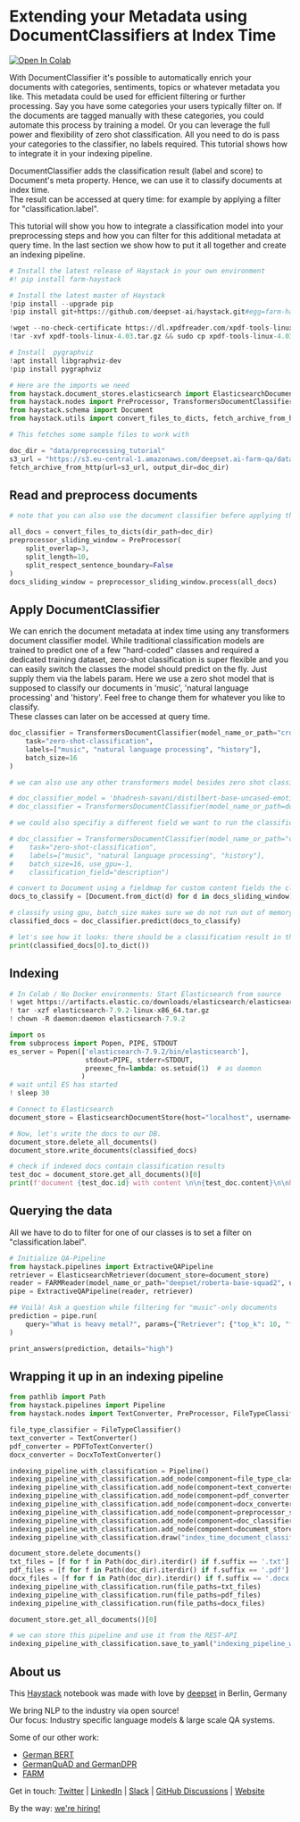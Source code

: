 <!---
title: "Tutorial 16"
metaTitle: "DocumentClassifier at Index Time Tutorial"
metaDescription: ""
slug: "/docs/tutorial16"
date: "2021-11-05"
id: "tutorial16md"
--->

# Extending your Metadata using DocumentClassifiers at Index Time

[![Open In Colab](https://colab.research.google.com/assets/colab-badge.svg)](https://colab.research.google.com/github/deepset-ai/haystack/blob/master/tutorials/Tutorial16_Document_Classifier_at_Index_Time.ipynb)

With DocumentClassifier it's possible to automatically enrich your documents with categories, sentiments, topics or whatever metadata you like. This metadata could be used for efficient filtering or further processing. Say you have some categories your users typically filter on. If the documents are tagged manually with these categories, you could automate this process by training a model. Or you can leverage the full power and flexibility of zero shot classification. All you need to do is pass your categories to the classifier, no labels required. This tutorial shows how to integrate it in your indexing pipeline.

DocumentClassifier adds the classification result (label and score) to Document's meta property.
Hence, we can use it to classify documents at index time. \
The result can be accessed at query time: for example by applying a filter for "classification.label".

This tutorial will show you how to integrate a classification model into your preprocessing steps and how you can filter for this additional metadata at query time. In the last section we show how to put it all together and create an indexing pipeline.


```python
# Install the latest release of Haystack in your own environment 
#! pip install farm-haystack

# Install the latest master of Haystack
!pip install --upgrade pip
!pip install git+https://github.com/deepset-ai/haystack.git#egg=farm-haystack[colab]

!wget --no-check-certificate https://dl.xpdfreader.com/xpdf-tools-linux-4.03.tar.gz
!tar -xvf xpdf-tools-linux-4.03.tar.gz && sudo cp xpdf-tools-linux-4.03/bin64/pdftotext /usr/local/bin

# Install  pygraphviz
!apt install libgraphviz-dev
!pip install pygraphviz
```


```python
# Here are the imports we need
from haystack.document_stores.elasticsearch import ElasticsearchDocumentStore
from haystack.nodes import PreProcessor, TransformersDocumentClassifier, FARMReader, ElasticsearchRetriever
from haystack.schema import Document
from haystack.utils import convert_files_to_dicts, fetch_archive_from_http, print_answers
```


```python
# This fetches some sample files to work with

doc_dir = "data/preprocessing_tutorial"
s3_url = "https://s3.eu-central-1.amazonaws.com/deepset.ai-farm-qa/datasets/documents/preprocessing_tutorial.zip"
fetch_archive_from_http(url=s3_url, output_dir=doc_dir)
```

## Read and preprocess documents



```python
# note that you can also use the document classifier before applying the PreProcessor, e.g. before splitting your documents

all_docs = convert_files_to_dicts(dir_path=doc_dir)
preprocessor_sliding_window = PreProcessor(
    split_overlap=3,
    split_length=10,
    split_respect_sentence_boundary=False
)
docs_sliding_window = preprocessor_sliding_window.process(all_docs)
```

## Apply DocumentClassifier

We can enrich the document metadata at index time using any transformers document classifier model. While traditional classification models are trained to predict one of a few "hard-coded" classes and required a dedicated training dataset, zero-shot classification is super flexible and you can easily switch the classes the model should predict on the fly. Just supply them via the labels param.
Here we use a zero shot model that is supposed to classify our documents in 'music', 'natural language processing' and 'history'. Feel free to change them for whatever you like to classify. \
These classes can later on be accessed at query time.


```python
doc_classifier = TransformersDocumentClassifier(model_name_or_path="cross-encoder/nli-distilroberta-base",
    task="zero-shot-classification",
    labels=["music", "natural language processing", "history"],
    batch_size=16
)
```


```python
# we can also use any other transformers model besides zero shot classification

# doc_classifier_model = 'bhadresh-savani/distilbert-base-uncased-emotion'
# doc_classifier = TransformersDocumentClassifier(model_name_or_path=doc_classifier_model, batch_size=16, use_gpu=-1)
```


```python
# we could also specifiy a different field we want to run the classification on

# doc_classifier = TransformersDocumentClassifier(model_name_or_path="cross-encoder/nli-distilroberta-base",
#    task="zero-shot-classification",
#    labels=["music", "natural language processing", "history"],
#    batch_size=16, use_gpu=-1,
#    classification_field="description")
```


```python
# convert to Document using a fieldmap for custom content fields the classification should run on
docs_to_classify = [Document.from_dict(d) for d in docs_sliding_window]
```


```python
# classify using gpu, batch_size makes sure we do not run out of memory
classified_docs = doc_classifier.predict(docs_to_classify)
```


```python
# let's see how it looks: there should be a classification result in the meta entry containing labels and scores.
print(classified_docs[0].to_dict())
```

## Indexing


```python
# In Colab / No Docker environments: Start Elasticsearch from source
! wget https://artifacts.elastic.co/downloads/elasticsearch/elasticsearch-7.9.2-linux-x86_64.tar.gz -q
! tar -xzf elasticsearch-7.9.2-linux-x86_64.tar.gz
! chown -R daemon:daemon elasticsearch-7.9.2

import os
from subprocess import Popen, PIPE, STDOUT
es_server = Popen(['elasticsearch-7.9.2/bin/elasticsearch'],
                   stdout=PIPE, stderr=STDOUT,
                   preexec_fn=lambda: os.setuid(1)  # as daemon
                  )
# wait until ES has started
! sleep 30
```


```python
# Connect to Elasticsearch
document_store = ElasticsearchDocumentStore(host="localhost", username="", password="", index="document")
```


```python
# Now, let's write the docs to our DB.
document_store.delete_all_documents()
document_store.write_documents(classified_docs)
```


```python
# check if indexed docs contain classification results
test_doc = document_store.get_all_documents()[0]
print(f'document {test_doc.id} with content \n\n{test_doc.content}\n\nhas label {test_doc.meta["classification"]["label"]}')
```

## Querying the data

All we have to do to filter for one of our classes is to set a filter on "classification.label".


```python
# Initialize QA-Pipeline
from haystack.pipelines import ExtractiveQAPipeline
retriever = ElasticsearchRetriever(document_store=document_store)
reader = FARMReader(model_name_or_path="deepset/roberta-base-squad2", use_gpu=True)
pipe = ExtractiveQAPipeline(reader, retriever)    
```


```python
## Voilà! Ask a question while filtering for "music"-only documents
prediction = pipe.run(
    query="What is heavy metal?", params={"Retriever": {"top_k": 10, "filters": {"classification.label": ["music"]}}, "Reader": {"top_k": 5}}
)
```


```python
print_answers(prediction, details="high")
```

## Wrapping it up in an indexing pipeline


```python
from pathlib import Path
from haystack.pipelines import Pipeline
from haystack.nodes import TextConverter, PreProcessor, FileTypeClassifier, PDFToTextConverter, DocxToTextConverter
```


```python
file_type_classifier = FileTypeClassifier()
text_converter = TextConverter()
pdf_converter = PDFToTextConverter()
docx_converter = DocxToTextConverter()

indexing_pipeline_with_classification = Pipeline()
indexing_pipeline_with_classification.add_node(component=file_type_classifier, name="FileTypeClassifier", inputs=["File"])
indexing_pipeline_with_classification.add_node(component=text_converter, name="TextConverter", inputs=["FileTypeClassifier.output_1"])
indexing_pipeline_with_classification.add_node(component=pdf_converter, name="PdfConverter", inputs=["FileTypeClassifier.output_2"])
indexing_pipeline_with_classification.add_node(component=docx_converter, name="DocxConverter", inputs=["FileTypeClassifier.output_4"])
indexing_pipeline_with_classification.add_node(component=preprocessor_sliding_window, name="Preprocessor", inputs=["TextConverter", "PdfConverter", "DocxConverter"])
indexing_pipeline_with_classification.add_node(component=doc_classifier, name="DocumentClassifier", inputs=["Preprocessor"])
indexing_pipeline_with_classification.add_node(component=document_store, name="DocumentStore", inputs=["DocumentClassifier"])
indexing_pipeline_with_classification.draw("index_time_document_classifier.png")

document_store.delete_documents()
txt_files = [f for f in Path(doc_dir).iterdir() if f.suffix == '.txt']
pdf_files = [f for f in Path(doc_dir).iterdir() if f.suffix == '.pdf']
docx_files = [f for f in Path(doc_dir).iterdir() if f.suffix == '.docx']
indexing_pipeline_with_classification.run(file_paths=txt_files)
indexing_pipeline_with_classification.run(file_paths=pdf_files)
indexing_pipeline_with_classification.run(file_paths=docx_files)

document_store.get_all_documents()[0]
```


```python
# we can store this pipeline and use it from the REST-API
indexing_pipeline_with_classification.save_to_yaml("indexing_pipeline_with_classification.yaml")
```

## About us

This [Haystack](https://github.com/deepset-ai/haystack/) notebook was made with love by [deepset](https://deepset.ai/) in Berlin, Germany

We bring NLP to the industry via open source!  
Our focus: Industry specific language models & large scale QA systems.  
  
Some of our other work: 
- [German BERT](https://deepset.ai/german-bert)
- [GermanQuAD and GermanDPR](https://deepset.ai/germanquad)
- [FARM](https://github.com/deepset-ai/FARM)

Get in touch:
[Twitter](https://twitter.com/deepset_ai) | [LinkedIn](https://www.linkedin.com/company/deepset-ai/) | [Slack](https://haystack.deepset.ai/community/join) | [GitHub Discussions](https://github.com/deepset-ai/haystack/discussions) | [Website](https://deepset.ai)

By the way: [we're hiring!](https://www.deepset.ai/jobs)

